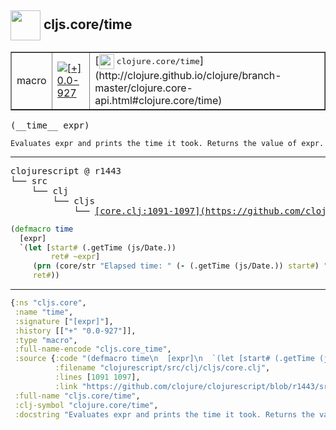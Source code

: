 ## <img width="48px" valign="middle" src="http://i.imgur.com/Hi20huC.png"> cljs.core/time

 <table border="1">
<tr>
<td>macro</td>
<td><a href="https://github.com/cljsinfo/api-refs/tree/0.0-927"><img valign="middle" alt="[+] 0.0-927" src="https://img.shields.io/badge/+-0.0--927-lightgrey.svg"></a> </td>
<td>
[<img height="24px" valign="middle" src="http://i.imgur.com/1GjPKvB.png"> <samp>clojure.core/time</samp>](http://clojure.github.io/clojure/branch-master/clojure.core-api.html#clojure.core/time)
</td>
</tr>
</table>

 <samp>
(__time__ expr)<br>
</samp>

```
Evaluates expr and prints the time it took. Returns the value of expr.
```

---

 <pre>
clojurescript @ r1443
└── src
    └── clj
        └── cljs
            └── <ins>[core.clj:1091-1097](https://github.com/clojure/clojurescript/blob/r1443/src/clj/cljs/core.clj#L1091-L1097)</ins>
</pre>

```clj
(defmacro time
  [expr]
  `(let [start# (.getTime (js/Date.))
         ret# ~expr]
     (prn (core/str "Elapsed time: " (- (.getTime (js/Date.)) start#) " msecs"))
     ret#))
```


---

```clj
{:ns "cljs.core",
 :name "time",
 :signature ["[expr]"],
 :history [["+" "0.0-927"]],
 :type "macro",
 :full-name-encode "cljs.core_time",
 :source {:code "(defmacro time\n  [expr]\n  `(let [start# (.getTime (js/Date.))\n         ret# ~expr]\n     (prn (core/str \"Elapsed time: \" (- (.getTime (js/Date.)) start#) \" msecs\"))\n     ret#))",
          :filename "clojurescript/src/clj/cljs/core.clj",
          :lines [1091 1097],
          :link "https://github.com/clojure/clojurescript/blob/r1443/src/clj/cljs/core.clj#L1091-L1097"},
 :full-name "cljs.core/time",
 :clj-symbol "clojure.core/time",
 :docstring "Evaluates expr and prints the time it took. Returns the value of expr."}

```
